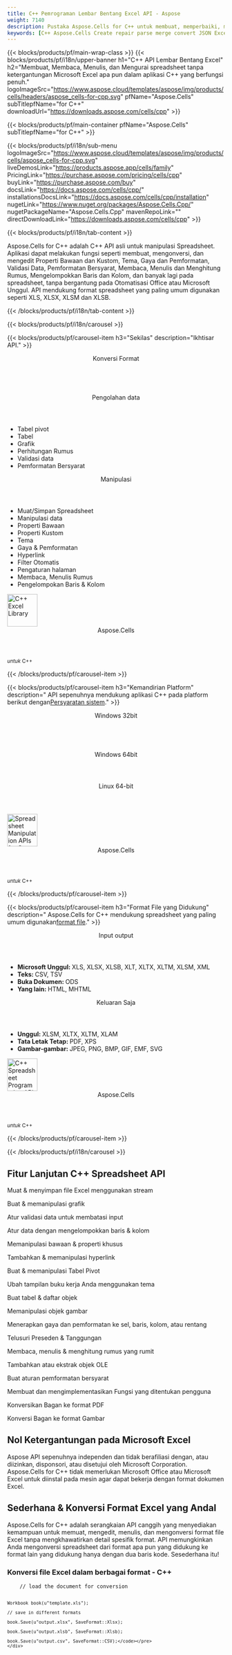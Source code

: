 ```yaml
---
title: C++ Pemrograman Lembar Bentang Excel API - Aspose
weight: 7140
description: Pustaka Aspose.Cells for C++ untuk membuat, memperbaiki, menggabungkan, mengurai, dan mengonversi file excel. Ubah excel menjadi PDF, JSON, XML, TSV dan seterusnya.
keywords: [C++ Aspose.Cells Create repair parse merge convert JSON Excel XML PDF HTML TSV SQL ODS CSV TXT PNG JPEG and more formats]
---
```

{{< blocks/products/pf/main-wrap-class >}}
{{< blocks/products/pf/i18n/upper-banner h1="C++ API Lembar Bentang Excel" h2="Membuat, Membaca, Menulis, dan Mengurai spreadsheet tanpa ketergantungan Microsoft Excel apa pun dalam aplikasi C++ yang berfungsi penuh." logoImageSrc="https://www.aspose.cloud/templates/aspose/img/products/cells/headers/aspose_cells-for-cpp.svg" pfName="Aspose.Cells" subTitlepfName="for C++" downloadUrl="https://downloads.aspose.com/cells/cpp" >}}

{{< blocks/products/pf/main-container pfName="Aspose.Cells" subTitlepfName="for C++" >}}

{{< blocks/products/pf/i18n/sub-menu logoImageSrc="https://www.aspose.cloud/templates/aspose/img/products/cells/aspose_cells-for-cpp.svg" liveDemosLink="https://products.aspose.app/cells/family" PricingLink="https://purchase.aspose.com/pricing/cells/cpp" buyLink="https://purchase.aspose.com/buy" docsLink="https://docs.aspose.com/cells/cpp/" installationsDocsLink="https://docs.aspose.com/cells/cpp/installation" nugetLink="https://www.nuget.org/packages/Aspose.Cells.Cpp/" nugetPackageName="Aspose.Cells.Cpp" mavenRepoLink="" directDownloadLink="https://downloads.aspose.com/cells/cpp" >}}

{{< blocks/products/pf/i18n/tab-content >}}
<p>
 Aspose.Cells for C++ adalah C++ API asli untuk manipulasi Spreadsheet. Aplikasi dapat melakukan fungsi seperti membuat, mengonversi, dan mengedit Properti Bawaan dan Kustom, Tema, Gaya dan Pemformatan, Validasi Data, Pemformatan Bersyarat, Membaca, Menulis dan Menghitung Rumus, Mengelompokkan Baris dan Kolom, dan banyak lagi pada spreadsheet, tanpa bergantung pada Otomatisasi Office atau Microsoft Unggul. API mendukung format spreadsheet yang paling umum digunakan seperti XLS, XLSX, XLSM dan XLSB.
</p>

{{< /blocks/products/pf/i18n/tab-content >}}

<!--Diagrams Start-->
{{< blocks/products/pf/i18n/carousel >}}

{{< blocks/products/pf/carousel-item h3="Sekilas" description="Ikhtisar API." >}}
<div class="diagram1 d1-cplus">
 <div class="d1-row">
  <div class="d1-col d1-left">
   <header>
    <i class="fa fa-retweet">
    </i>
 Konversi Format
   </header>
   <br/>
   <header>
    <i class="fa fa-bar-chart">
    </i>
 Pengolahan data
   </header>
   <ul>
    <li>
 Tabel pivot
    </li>
    <li>
Tabel
    </li>
    <li>
 Grafik
    </li>
    <li>
 Perhitungan Rumus
    </li>
    <li>
 Validasi data
    </li>
    <li>
 Pemformatan Bersyarat
    </li>
   </ul>
  </div>
  <!--/left-->
  <div class="d1-col d1-right">
   <header>
    <i class="fa fa-cogs">
    </i>
 Manipulasi
   </header>
   <ul>
    <li>
 Muat/Simpan Spreadsheet
    </li>
    <li>
 Manipulasi data
    </li>
    <li>
 Properti Bawaan
    </li>
    <li>
 Properti Kustom
    </li>
    <li>
 Tema
    </li>
    <li>
 Gaya &amp; Pemformatan
    </li>
    <li>
 Hyperlink
    </li>
    <li>
 Filter Otomatis
    </li>
    <li>
 Pengaturan halaman
    </li>
    <li>
 Membaca, Menulis Rumus
    </li>
    <li>
 Pengelompokan Baris &amp; Kolom
    </li>
   </ul>
  </div>
  <!--/right-->
 </div>
 <!--/row-->
 <div class="d1-logo">
  <img width="70" height="75" alt="C++ Excel Library" src="https://www.aspose.cloud/templates/aspose/img/products/cells/aspose_cells-for-cpp.svg"/>
  <header>
   Aspose.Cells
  </header>
  <footer>
   <small>
    <em>
 untuk
    </em>
    C++
   </small>
  </footer>
 </div>
 <!--/logo-->
</div>

{{< /blocks/products/pf/carousel-item >}}

{{< blocks/products/pf/carousel-item h3="Kemandirian Platform" description=" API sepenuhnya mendukung aplikasi C++ pada platform berikut dengan[Persyaratan sistem](https://docs.aspose.com/cells/cpp/system-requirements/)." >}}
<div class="diagram1 d1-cplus">
 <div class="d1-row">
  <div class="d1-col d1-left">
   <header>
    <i class="fa fa-cubes">
    </i>
 Windows 32bit
   </header>
   <br/>
   <header>
    <i class="fa fa-cubes">
    </i>
 Windows 64bit
   </header>
  </div>
  <!--/left-->
  <div class="d1-col d1-right">
   <header>
    <i class="fa fa-cubes">
    </i>
 Linux 64-bit
   </header>
  </div>
  <!--/right-->
 </div>
 <!--/row-->
 <div class="d1-logo">
  <img width="70" height="75" alt="Spreadsheet Manipulation APIs for C++" src="https://www.aspose.cloud/templates/aspose/img/products/cells/aspose_cells-for-cpp.svg"/>
  <header>
   Aspose.Cells
  </header>
  <footer>
   <small>
    <em>
 untuk
    </em>
    C++
   </small>
  </footer>
 </div>
 <!--/logo-->
</div>

{{< /blocks/products/pf/carousel-item >}}

{{< blocks/products/pf/carousel-item h3="Format File yang Didukung" description=" Aspose.Cells for C++ mendukung spreadsheet yang paling umum digunakan[format file](https://docs.aspose.com/cells/cpp/supported-file-formats/)." >}}
<div class="diagram1 d2 d1-cplus">
 <div class="d1-row">
  <div class="d1-col d1-left">
   <header>
    <i class="fa fa-arrows-v">
    </i>
 Input output
   </header>
   <ul>
    <li>
     <b>
 Microsoft Unggul:
     </b>
 XLS, XLSX, XLSB, XLT, XLTX, XLTM, XLSM, XML
    </li>
    <li>
     <b>
 Teks:
     </b>
     CSV, TSV
    </li>
    <li>
     <strong>
 Buka Dokumen:
     </strong>
     ODS
    </li>
    <li>
     <strong>
 Yang lain:
     </strong>
     HTML, MHTML
    </li>
   </ul>
  </div>
  <!--/left-->
  <div class="d1-col d1-right">
   <header>
    <i class="fa fa-mail-forward">
    </i>
 Keluaran Saja
   </header>
   <ul>
    <li>
     <b>
 Unggul:
     </b>
     XLSM, XLTX, XLTM, XLAM
    </li>
    <li>
     <b>
 Tata Letak Tetap:
     </b>
     PDF, XPS
    </li>
    <li>
     <b>
 Gambar-gambar:
     </b>
     JPEG, PNG, BMP, GIF, EMF, SVG
    </li>
   </ul>
  </div>
  <!--/right-->
 </div>
 <!--/row-->
 <div class="d1-logo">
  <img width="70" height="75" alt="C++ Spreadsheet Programming API" src="https://www.aspose.cloud/templates/aspose/img/products/cells/aspose_cells-for-cpp.svg"/>
  <header>
   Aspose.Cells
  </header>
  <footer>
   <small>
    <em>
 untuk
    </em>
    C++
   </small>
  </footer>
 </div>
 <!--/logo-->
</div>

{{< /blocks/products/pf/carousel-item >}}

{{< /blocks/products/pf/i18n/carousel >}}
<!--Diagrams End-->

<!--Feature-section Start-->
<div class="container-fluid features-section bg-gray">
 <a class="anchor" id="features" name="features">
 </a>
 <div class="row">
  <div class="container">
   <h2 class="pr-ft">
 Fitur Lanjutan C++ Spreadsheet API
   </h2>
   <!-- <p>Unlike similar products from other vendors, Aspose.Cells for C++ not only supports spreadsheet generation and other basic file formatting features, it also supports a number of advanced features. These advanced features make it much easier for developers to manipulate spreadsheet contents and format cells.</p> 

<p>Aspose.Cells for C++ includes the following features:</p>-->
   <p>
   </p>
   <div class="col-lg-4">
    <em class="fa fa-save ico-blue fa-2x col-lg-2">
    </em>
    <p class="col-lg-10">
Muat &amp; menyimpan file Excel menggunakan stream
    </p>
   </div>
   <div class="col-lg-4">
    <em class="fa fa-bar-chart ico-blue fa-2x col-lg-2">
    </em>
    <p class="col-lg-10">
 Buat &amp; memanipulasi grafik
    </p>
   </div>
   <div class="col-lg-4">
    <em class="fa fa-check-square-o ico-blue fa-2x col-lg-2">
    </em>
    <p class="col-lg-10">
 Atur validasi data untuk membatasi input
    </p>
   </div>
   <div class="col-lg-4">
    <em class="fa fa-table ico-blue fa-2x col-lg-2">
    </em>
    <p class="col-lg-10">
 Atur data dengan mengelompokkan baris &amp; kolom
    </p>
   </div>
   <div class="col-lg-4">
    <em class="fa fa-object-ungroup ico-blue fa-2x col-lg-2">
    </em>
    <p class="col-lg-10">
 Memanipulasi bawaan &amp; properti khusus
    </p>
   </div>
   <div class="col-lg-4">
    <em class="fa fa-link ico-blue fa-2x col-lg-2">
    </em>
    <p class="col-lg-10">
 Tambahkan &amp; memanipulasi hyperlink
    </p>
   </div>
   <div class="col-lg-4">
    <em class="fa fa-list-alt ico-blue fa-2x col-lg-2">
    </em>
    <p class="col-lg-10">
 Buat &amp; memanipulasi Tabel Pivot
    </p>
   </div>
   <div class="col-lg-4">
    <em class="fa fa-magic ico-blue fa-2x col-lg-2">
    </em>
    <p class="col-lg-10">
 Ubah tampilan buku kerja Anda menggunakan tema
    </p>
   </div>
   <div class="col-lg-4">
    <em class="fa fa-tasks ico-blue fa-2x col-lg-2">
    </em>
    <p class="col-lg-10">
 Buat tabel &amp; daftar objek
    </p>
   </div>
   <div class="col-lg-4">
    <em class="fa fa-cog ico-blue fa-2x col-lg-2">
    </em>
    <p class="col-lg-10">
 Memanipulasi objek gambar
    </p>
   </div>
   <div class="col-lg-4">
    <em class="fa fa-file-excel-o ico-blue fa-2x col-lg-2">
    </em>
    <p class="col-lg-10">
 Menerapkan gaya dan pemformatan ke sel, baris, kolom, atau rentang
    </p>
   </div>
   <div class="col-lg-4">
    <em class="fa fa-list-ol ico-blue fa-2x col-lg-2">
    </em>
    <p class="col-lg-10">
 Telusuri Preseden &amp; Tanggungan
    </p>
   </div>
   <div class="col-lg-4">
    <em class="fa fa-superscript ico-blue fa-2x col-lg-2">
    </em>
    <p class="col-lg-10">
 Membaca, menulis &amp; menghitung rumus yang rumit
    </p>
   </div>
   <div class="col-lg-4">
    <em class="fa fa-bars ico-blue fa-2x col-lg-2">
    </em>
    <p class="col-lg-10">
 Tambahkan atau ekstrak objek OLE
    </p>
   </div>
   <div class="col-lg-4">
    <em class="fa fa-tags ico-blue fa-2x col-lg-2">
    </em>
    <p class="col-lg-10">
 Buat aturan pemformatan bersyarat
    </p>
   </div>
   <div class="col-lg-4">
    <em class="fa fa-code ico-blue fa-2x col-lg-2">
    </em>
    <p class="col-lg-10">
 Membuat dan mengimplementasikan Fungsi yang ditentukan pengguna
    </p>
   </div>
   <div class="col-lg-4">
    <em class="fa fa-line-chart ico-blue fa-2x col-lg-2">
    </em>
    <p class="col-lg-10">
 Konversikan Bagan ke format PDF
    </p>
   </div>
   <div class="col-lg-4">
    <em class="fa fa-pie-chart ico-blue fa-2x col-lg-2">
    </em>
    <p class="col-lg-10">
 Konversi Bagan ke format Gambar
    </p>
   </div>
   <div class="col-lg-12">
    <h2 class="h2title">
 Nol Ketergantungan pada Microsoft Excel
    </h2>
    <p>
Aspose API sepenuhnya independen dan tidak berafiliasi dengan, atau diizinkan, disponsori, atau disetujui oleh Microsoft Corporation. Aspose.Cells for C++ tidak memerlukan Microsoft Office atau Microsoft Excel untuk diinstal pada mesin agar dapat bekerja dengan format dokumen Excel.
    </p>
   </div>
   <div class="col-lg-12">
    <h2 class="h2title">
 Sederhana &amp; Konversi Format Excel yang Andal
    </h2>
    <p>
 Aspose.Cells for C++ adalah serangkaian API canggih yang menyediakan kemampuan untuk memuat, mengedit, menulis, dan mengonversi format file Excel tanpa mengkhawatirkan detail spesifik format. API memungkinkan Anda mengonversi spreadsheet dari format apa pun yang didukung ke format lain yang didukung hanya dengan dua baris kode. Sesederhana itu!
    </p>
    <div class="codeblock" id="code">
     <h3>
 Konversi file Excel dalam berbagai format - C++
     </h3>
     <pre><code class="cpp">	// load the document for conversion

	Workbook book(u"template.xls");

	// save in different formats

	book.Save(u"output.xlsx", SaveFormat::Xlsx);

	book.Save(u"output.xlsb", SaveFormat::Xlsb);

	book.Save(u"output.csv", SaveFormat::CSV);</code></pre>
    </div>
   </div>
   <div class="col-lg-12">
    <h2 class="h2title">
 Pemformatan Spreadsheet Komprehensif
    </h2>
    <p>
Aspose.Cells for C++ memberi Anda kendali penuh atas bagaimana Anda ingin menyajikan data Anda ke lembar kerja, dengan menawarkan fitur pemformatan tingkat lanjut. Anda bisa menerapkan pemformatan ke setiap baris, kolom, sel, atau Anda bisa membuat rentang sel dan menerapkan pemformatan ke dalamnya. Anda juga dapat menambahkan teks kaya ke sel, menerapkan batas, mengatur pola latar belakang, atau mengubah aspek gaya terkait font.
    </p>
   </div>
   <div class="col-lg-12">
    <h2 class="h2title">
 Visualisasikan Data Dengan Grafik
    </h2>
    <p>
 Aspose.Cells for C++ menawarkan serangkaian API komprehensif untuk secara dinamis membuat semua tipe bagan standar dan kustom yang didukung oleh aplikasi Excel. API juga menyediakan kemampuan untuk memperbarui sumber data untuk bagan yang ada dan menyegarkannya.
    </p>
   </div>
   <div class="col-lg-12">
    <h2 class="h2title">
 Render Lembar Kerja sebagai Gambar
    </h2>
    <p>
Pustaka merender dengan fidelitas tertinggi ke Microsoft Excel menggunakan mesin renderingnya sendiri. Ini menawarkan fitur khas seperti merender lembar kerja ke gambar dalam format populer termasuk BMP, PNG, JPEG &amp; EMF. Proses Sheet2Image fleksibel sehingga memungkinkan untuk memilih opsi seperti mengontrol resolusi gambar yang dihasilkan.
    </p>
   </div>
   <div class="col-lg-12">
    <h2 class="h2title">
 Memanipulasi Kolom dan Baris
    </h2>
    <p>
 Aspose.Cells for C++ menawarkan manipulasi baris dan kolom dalam berbagai cara. Mengatur tinggi baris dan lebar kolom atau auto resize dimensi sel sesuai isi di dalamnya, terlalu mudah. API juga menawarkan sarana untuk menghapus dan menyisipkan, menyembunyikan atau menampilkan serta mengelompokkan atau membatalkan pengelompokan baris dan kolom.
    </p>
   </div>
   <div class="col-lg-12">
    <h2 class="h2title">
 Konversi Spreadsheet secara Akurat ke PDF
    </h2>
    <p>
Pustaka Excel C++ menyediakan kemampuan untuk mengonversi spreadsheet ke format PDF dengan tetap mempertahankan kualitas yang sama seperti dokumen aslinya. Fakta ini menjadikan Aspose.Cells for C++ pilihan sempurna bagi organisasi yang perlu bertukar dokumen dalam format standar industri seperti PDF.
    </p>
   </div>
   <!-- 

<div class="col-lg-12">

<h2 class="h2title">Convert Between XLS and XLSX Formats</h2>

<p>Converting XLS to XLSX and XLSX to XLS is as easy and simple as a two liner code. Despite the complexity of document conversions in C++, Aspose.Cells for C++ makes it possible for you to convert between XLS and XLSX formats in just two lines of code.</p>

</div>



<div class="col-lg-12">

<h2 class="h2title">Support For Office Open XML</h2>

<p>Office OpenXML (OOXML) is the XML-based format that was introduced into Microsoft Office 2007. Microsoft Office Excel 2007 and above store the spreadsheets in XLSX format. Aspose.Cells for C++ extensively supports creating, reading, manipulating and writing XLSX documents.</p>

</div>

-->
  </div>
 </div>
</div>
<!--Feature-section End-->

{{< /blocks/products/pf/main-container >}}


{{< blocks/products/pf/i18n/support-learning-resources >}}
{{< blocks/products/pf/slr-tab tabTitle="Sumber Belajar" tabId="resources" >}}
{{< blocks/products/pf/slr-element name="Dokumentasi" href="https://docs.aspose.com/cells/cpp/" >}}
{{< blocks/products/pf/slr-element name="Kode sumber" href="https://github.com/aspose-cells/Aspose.Cells-for-C" >}}
{{< blocks/products/pf/slr-element name="API Referensi" href="https://reference.aspose.com/cpp/cells" >}}
{{< blocks/products/pf/slr-element name="Video Tutorial" href="https://www.youtube.com/user/asposevideo" >}}
{{< /blocks/products/pf/slr-tab >}}

{{< blocks/products/pf/slr-tab tabTitle="Dukungan Produk" tabId="support" >}}
{{< blocks/products/pf/slr-element name="Dukungan Gratis" href="https://forum.aspose.com/c/cells/9" >}}
{{< blocks/products/pf/slr-element name="Dukungan Berbayar" href="https://helpdesk.aspose.com/" >}}
{{< blocks/products/pf/slr-element name="Blog" href="https://blog.aspose.com/category/cells/" >}}
{{< blocks/products/pf/slr-element name="Catatan Rilis" href="https://docs.aspose.com/cells/cpp/release-notes/" >}}
{{< /blocks/products/pf/slr-tab >}}

{{< blocks/products/pf/slr-tab tabTitle="Mengapa Aspose.Cells for C++?" tabId="success-stories" >}}
{{< blocks/products/pf/slr-element name="Daftar Pelanggan" href="https://company.aspose.com/customers" >}}
{{< blocks/products/pf/slr-element name="Cerita-cerita sukses" href="https://company.aspose.com/customers/success-stories/aspose-cells" >}}
{{< /blocks/products/pf/slr-tab >}}

{{< /blocks/products/pf/i18n/support-learning-resources >}}

{{< blocks/products/pf/i18n/download-section downloadFreeTrialLink="https://downloads.aspose.com/cells/cpp" pricingInformationLink="https://purchase.aspose.com/pricing/cells/cpp" >}}

{{< blocks/products/pf/offers-section pfName="Aspose.Cells" description="Aspose.Cells menawarkan API Excel individual untuk lingkungan pengembangan populer lainnya seperti yang tercantum di bawah ini:" >}}

    {{< blocks/products/pf/offers-section-item link="/cells/net/" imgSrc="https://www.aspose.cloud/templates/aspose/img/products/cells/aspose_cells-for-net.svg" sdkName=".NET" >}}
    {{< blocks/products/pf/offers-section-item link="/cells/java/" imgSrc="https://www.aspose.cloud/templates/aspose/img/products/cells/aspose_cells-for-java.svg" sdkName="Java" >}}
    {{< blocks/products/pf/offers-section-item link="/cells/android-java/" imgSrc="https://www.aspose.cloud/templates/aspose/img/products/cells/aspose_cells-for-android-java.svg" sdkName="Android via Java" >}}
    {{< blocks/products/pf/offers-section-item link="/cells/sharepoint/" imgSrc="https://www.aspose.cloud/templates/aspose/img/products/cells/aspose_cells-for-sharepoint.svg" sdkName="SharePoint" >}}
    {{< blocks/products/pf/offers-section-item link="/cells/reporting-services/" imgSrc="https://www.aspose.cloud/templates/aspose/img/products/cells/aspose_cells-for-reporting-services.svg" sdkName="Reporting Services" >}}
    {{< blocks/products/pf/offers-section-item link="/cells/jasperreports/" imgSrc="https://www.aspose.cloud/templates/aspose/img/products/cells/aspose_cells-for-jasperreports.svg" sdkName="JasperReports" >}}
    {{< blocks/products/pf/offers-section-item link="/cells/nodejs-java/" imgSrc="https://www.aspose.cloud/templates/aspose/img/products/cells/aspose_cells-for-nodejs-java.svg" sdkName="Node.js via Java" >}}
    {{< blocks/products/pf/offers-section-item link="/cells/php-java/" imgSrc="https://www.aspose.cloud/templates/aspose/img/products/cells/aspose_cells-for-php-java.svg" sdkName="PHP via Java" >}}
    {{< blocks/products/pf/offers-section-item link="/cells/python-java/" imgSrc="https://www.aspose.cloud/templates/aspose/img/products/cells/aspose_cells-for-python-java.svg" sdkName="Python via Java" >}}

{{< /blocks/products/pf/offers-section >}}

{{< /blocks/products/pf/main-wrap-class >}}
